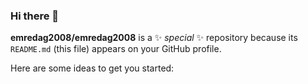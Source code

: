 ### Hi there 👋


**emredag2008/emredag2008** is a ✨ _special_ ✨ repository because its `README.md` (this file) appears on your GitHub profile.

Here are some ideas to get you started:
